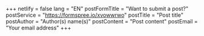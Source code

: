 +++
netlify = false
lang = "EN"
postFormTitle = "Want to submit a post?"
postService = "https://formspree.io/xvowwrwo"
postTitle = "Post title"
postAuthor = "Author(s) name(s)"
postContent = "Post content"
postEmail = "Your email address"
+++
